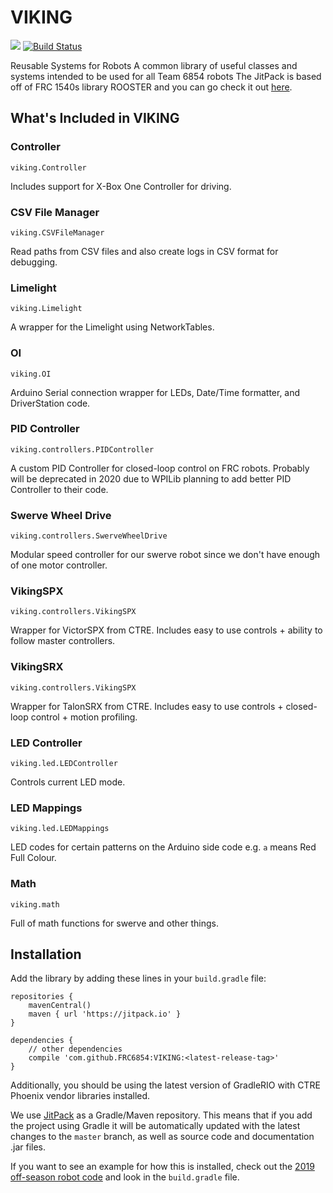 # VIKING
[![](https://jitpack.io/v/FRC6854/VIKING.svg)](https://jitpack.io/#FRC6854/VIKING) [![Build Status](https://dev.azure.com/VikingRobotics/VIKING/_apis/build/status/FRC6854.VIKING?branchName=master)](https://dev.azure.com/VikingRobotics/VIKING/_build/latest?definitionId=1&branchName=master)

Reusable Systems for Robots
A common library of useful classes and systems intended to be used for all Team 6854 robots
The JitPack is based off of FRC 1540s library ROOSTER and you can go check it out [here](https://github.com/flamingchickens1540/ROOSTER).

## What's Included in VIKING

### Controller
`viking.Controller`

Includes support for X-Box One Controller for driving.

### CSV File Manager
`viking.CSVFileManager`

Read paths from CSV files and also create logs in CSV format for debugging.

### Limelight
`viking.Limelight`

A wrapper for the Limelight using NetworkTables.

### OI
`viking.OI`

Arduino Serial connection wrapper for LEDs, Date/Time formatter, and DriverStation code.

### PID Controller
`viking.controllers.PIDController`

A custom PID Controller for closed-loop control on FRC robots. Probably will be deprecated in 2020 due to WPILib planning to add better PID Controller to their code.

### Swerve Wheel Drive
`viking.controllers.SwerveWheelDrive`

Modular speed controller for our swerve robot since we don't have enough of one motor controller.

### VikingSPX
`viking.controllers.VikingSPX`

Wrapper for VictorSPX from CTRE. Includes easy to use controls + ability to follow master controllers.

### VikingSRX
`viking.controllers.VikingSPX`

Wrapper for TalonSRX from CTRE. Includes easy to use controls + closed-loop control + motion profiling.

### LED Controller
`viking.led.LEDController`

Controls current LED mode.

### LED Mappings
`viking.led.LEDMappings`

LED codes for certain patterns on the Arduino side code e.g. `a` means Red Full Colour.

### Math
`viking.math`

Full of math functions for swerve and other things.

## Installation

Add the library by adding these lines in your `build.gradle` file:

```Gradle
repositories {
    mavenCentral()
    maven { url 'https://jitpack.io' }
}

dependencies {
    // other dependencies
    compile 'com.github.FRC6854:VIKING:<latest-release-tag>'
}
```

Additionally, you should be using the latest version of GradleRIO with CTRE Phoenix vendor libraries installed.

We use [JitPack](https://jitpack.io) as a Gradle/Maven repository. This means that if you add the project using Gradle it will be automatically updated with the latest changes to the `master` branch, as well as source code and documentation .jar files.

If you want to see an example for how this is installed, check out the [2019 off-season robot code](https://github.com/FRC6854/2019OffSeasonRobot) and look in the `build.gradle` file.
